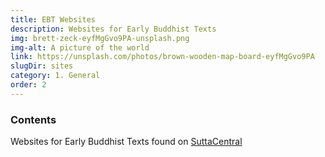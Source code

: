 ```yaml
---
title: EBT Websites
description: Websites for Early Buddhist Texts
img: brett-zeck-eyfMgGvo9PA-unsplash.png
img-alt: A picture of the world
link: https://unsplash.com/photos/brown-wooden-map-board-eyfMgGvo9PA
slugDir: sites
category: 1. General
order: 2
---
```

### Contents
Websites for Early Buddhist Texts found on [SuttaCentral](https://suttacentral.net)

